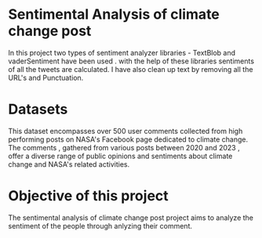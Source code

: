 # Sentimental Analysis of climate change post
In this project two types of sentiment analyzer libraries - TextBlob and vaderSentiment have been used . with the help of these libraries sentiments of all the tweets are calculated.
I have also clean up text by removing all the URL's and Punctuation.
# Datasets
This dataset encompasses over 500 user comments collected from high performing posts on NASA's Facebook page dedicated to climate change. The comments , gathered from various posts between 2020 and 2023 , offer a diverse range of public opinions and sentiments about climate change and NASA's related activities.
# Objective of this project
The sentimental analysis of climate change post project aims to analyze the sentiment of the people through anlyzing their comment.
